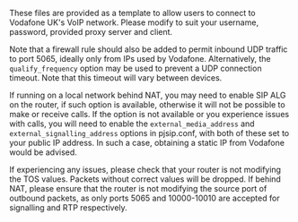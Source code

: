 These files are provided as a template to allow users to connect to Vodafone UK's VoIP network. Please modify to suit your username, password, provided proxy server and client.

Note that a firewall rule should also be added to permit inbound UDP traffic to port 5065, ideally only from IPs used by Vodafone. Alternatively, the `qualify_frequency` option may be used to prevent a UDP connection timeout. Note that this timeout will vary between devices.

If running on a local network behind NAT, you may need to enable SIP ALG on the router, if such option is available, otherwise it will not be possible to make or receive calls. If the option is not available or you experience issues with calls, you will need to enable the `external_media_address` and `external_signalling_address` options in pjsip.conf, with both of these set to your public IP address. In such a case, obtaining a static IP from Vodafone would be advised.

If experiencing any issues, please check that your router is not modifying the TOS values. Packets without correct values will be dropped. If behind NAT, please ensure that the router is not modifying the source port of outbound packets, as only ports 5065 and 10000-10010 are accepted for signalling and RTP respectively.
